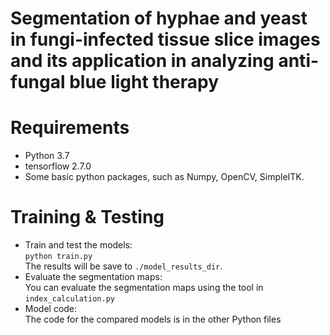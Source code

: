 # Segmentation of hyphae and yeast in fungi-infected tissue slice images and its application in analyzing anti-fungal blue light therapy

# Requirements
- Python 3.7
- tensorflow 2.7.0
- Some basic python packages, such as Numpy, OpenCV, SimpleITK.

# Training & Testing
- Train and test the models:  
`python train.py`  
The results will be save to `./model_results_dir`.
- Evaluate the segmentation maps:  
You can evaluate the segmentation maps using the tool in `index_calculation.py`
- Model code:  
The code for the compared models is in the other Python files
